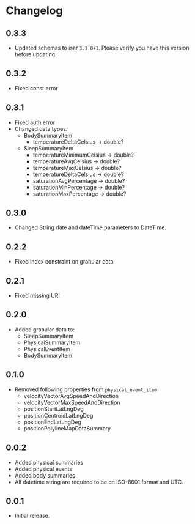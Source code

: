 # Changelog

## 0.3.3

* Updated schemas to isar `3.1.0+1`. Please verify you have this version before updating.

## 0.3.2

* Fixed const error

## 0.3.1

* Fixed auth error
* Changed data types:
  * BodySummaryItem
    * temperatureDeltaCelsius → double?
  * SleepSummaryItem
    * temperatureMinimumCelsius → double?
    * temperatureAvgCelsius → double?
    * temperatureMaxCelsius → double?
    * temperatureDeltaCelsius → double?
    * saturationAvgPercentage → double?
    * saturationMinPercentage → double?
    * saturationMaxPercentage → double?

## 0.3.0

* Changed String date and dateTime parameters to DateTime.

## 0.2.2

* Fixed index constraint on granular data

## 0.2.1

* Fixed missing URI

## 0.2.0

* Added granular data to:
  * SleepSummaryItem
  * PhysicalSummaryItem
  * PhysicalEventItem
  * BodySummaryItem

## 0.1.0

* Removed following properties from `physical_event_item`
  * velocityVectorAvgSpeedAndDirection
  * velocityVectorMaxSpeedAndDirection
  * positionStartLatLngDeg
  * positionCentroidLatLngDeg
  * positionEndLatLngDeg
  * positionPolylineMapDataSummary

## 0.0.2

* Added physical summaries
* Added physical events
* Added body summaries
* All datetime string are required to be on ISO-8601 format and UTC.

## 0.0.1

* Initial release.
